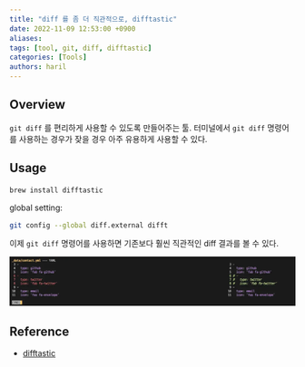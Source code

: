 ```yaml
---
title: "diff 를 좀 더 직관적으로, difftastic"
date: 2022-11-09 12:53:00 +0900
aliases:
tags: [tool, git, diff, difftastic]
categories: [Tools]
authors: haril
---
```


## Overview

`git diff` 를 편리하게 사용할 수 있도록 만들어주는 툴.
터미널에서 `git diff` 명령어를 사용하는 경우가 잦을 경우 아주 유용하게 사용할 수 있다.

<!-- truncate -->

## Usage

```bash
brew install difftastic
```

global setting:

```bash
git config --global diff.external difft
```

이제 `git diff` 명령어를 사용하면 기존보다 훨씬 직관적인 diff 결과를 볼 수 있다.

![image](./1.webp)

## Reference

- [difftastic](https://difftastic.wilfred.me.uk/introduction.html)
